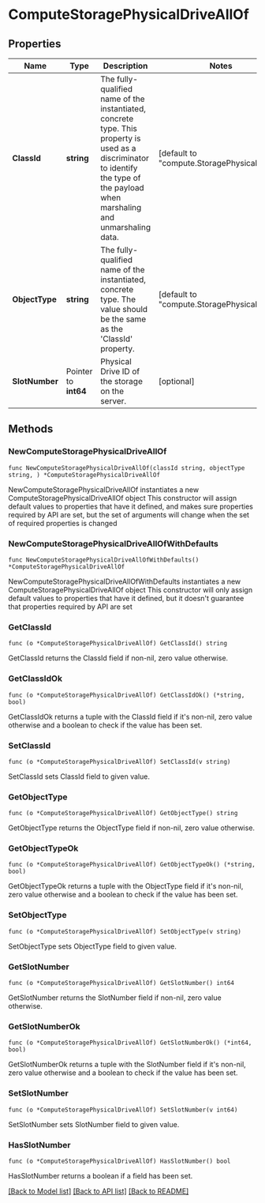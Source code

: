 # ComputeStoragePhysicalDriveAllOf

## Properties

Name | Type | Description | Notes
------------ | ------------- | ------------- | -------------
**ClassId** | **string** | The fully-qualified name of the instantiated, concrete type. This property is used as a discriminator to identify the type of the payload when marshaling and unmarshaling data. | [default to "compute.StoragePhysicalDrive"]
**ObjectType** | **string** | The fully-qualified name of the instantiated, concrete type. The value should be the same as the &#39;ClassId&#39; property. | [default to "compute.StoragePhysicalDrive"]
**SlotNumber** | Pointer to **int64** | Physical Drive ID of the storage on the server. | [optional] 

## Methods

### NewComputeStoragePhysicalDriveAllOf

`func NewComputeStoragePhysicalDriveAllOf(classId string, objectType string, ) *ComputeStoragePhysicalDriveAllOf`

NewComputeStoragePhysicalDriveAllOf instantiates a new ComputeStoragePhysicalDriveAllOf object
This constructor will assign default values to properties that have it defined,
and makes sure properties required by API are set, but the set of arguments
will change when the set of required properties is changed

### NewComputeStoragePhysicalDriveAllOfWithDefaults

`func NewComputeStoragePhysicalDriveAllOfWithDefaults() *ComputeStoragePhysicalDriveAllOf`

NewComputeStoragePhysicalDriveAllOfWithDefaults instantiates a new ComputeStoragePhysicalDriveAllOf object
This constructor will only assign default values to properties that have it defined,
but it doesn't guarantee that properties required by API are set

### GetClassId

`func (o *ComputeStoragePhysicalDriveAllOf) GetClassId() string`

GetClassId returns the ClassId field if non-nil, zero value otherwise.

### GetClassIdOk

`func (o *ComputeStoragePhysicalDriveAllOf) GetClassIdOk() (*string, bool)`

GetClassIdOk returns a tuple with the ClassId field if it's non-nil, zero value otherwise
and a boolean to check if the value has been set.

### SetClassId

`func (o *ComputeStoragePhysicalDriveAllOf) SetClassId(v string)`

SetClassId sets ClassId field to given value.


### GetObjectType

`func (o *ComputeStoragePhysicalDriveAllOf) GetObjectType() string`

GetObjectType returns the ObjectType field if non-nil, zero value otherwise.

### GetObjectTypeOk

`func (o *ComputeStoragePhysicalDriveAllOf) GetObjectTypeOk() (*string, bool)`

GetObjectTypeOk returns a tuple with the ObjectType field if it's non-nil, zero value otherwise
and a boolean to check if the value has been set.

### SetObjectType

`func (o *ComputeStoragePhysicalDriveAllOf) SetObjectType(v string)`

SetObjectType sets ObjectType field to given value.


### GetSlotNumber

`func (o *ComputeStoragePhysicalDriveAllOf) GetSlotNumber() int64`

GetSlotNumber returns the SlotNumber field if non-nil, zero value otherwise.

### GetSlotNumberOk

`func (o *ComputeStoragePhysicalDriveAllOf) GetSlotNumberOk() (*int64, bool)`

GetSlotNumberOk returns a tuple with the SlotNumber field if it's non-nil, zero value otherwise
and a boolean to check if the value has been set.

### SetSlotNumber

`func (o *ComputeStoragePhysicalDriveAllOf) SetSlotNumber(v int64)`

SetSlotNumber sets SlotNumber field to given value.

### HasSlotNumber

`func (o *ComputeStoragePhysicalDriveAllOf) HasSlotNumber() bool`

HasSlotNumber returns a boolean if a field has been set.


[[Back to Model list]](../README.md#documentation-for-models) [[Back to API list]](../README.md#documentation-for-api-endpoints) [[Back to README]](../README.md)


